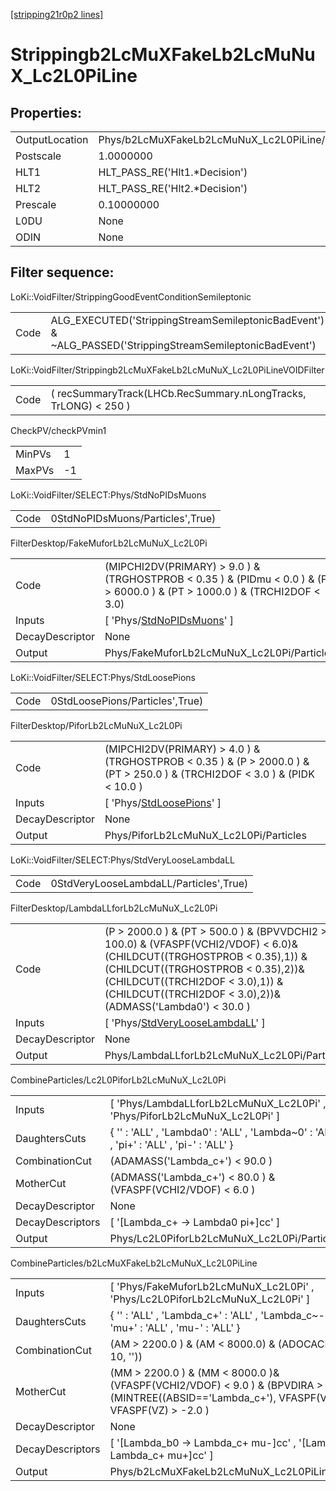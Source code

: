 [[stripping21r0p2 lines]](./stripping21r0p2-index)

# Strippingb2LcMuXFakeLb2LcMuNuX_Lc2L0PiLine

## Properties:

|                |                                                  |
|----------------|--------------------------------------------------|
| OutputLocation | Phys/b2LcMuXFakeLb2LcMuNuX_Lc2L0PiLine/Particles |
| Postscale      | 1.0000000                                        |
| HLT1           | HLT_PASS_RE('Hlt1.\*Decision')                   |
| HLT2           | HLT_PASS_RE('Hlt2.\*Decision')                   |
| Prescale       | 0.10000000                                       |
| L0DU           | None                                             |
| ODIN           | None                                             |

## Filter sequence:

LoKi::VoidFilter/StrippingGoodEventConditionSemileptonic

|      |                                                                                                          |
|------|----------------------------------------------------------------------------------------------------------|
| Code | ALG_EXECUTED('StrippingStreamSemileptonicBadEvent') & ~ALG_PASSED('StrippingStreamSemileptonicBadEvent') |

LoKi::VoidFilter/Strippingb2LcMuXFakeLb2LcMuNuX_Lc2L0PiLineVOIDFilter

|      |                                                                 |
|------|-----------------------------------------------------------------|
| Code | ( recSummaryTrack(LHCb.RecSummary.nLongTracks, TrLONG) \< 250 ) |

CheckPV/checkPVmin1

|        |     |
|--------|-----|
| MinPVs | 1   |
| MaxPVs | -1  |

LoKi::VoidFilter/SELECT:Phys/StdNoPIDsMuons

|      |                                  |
|------|----------------------------------|
| Code | 0StdNoPIDsMuons/Particles',True) |

FilterDesktop/FakeMuforLb2LcMuNuX_Lc2L0Pi

|                 |                                                                                                                                 |
|-----------------|---------------------------------------------------------------------------------------------------------------------------------|
| Code            | (MIPCHI2DV(PRIMARY) \> 9.0 ) & (TRGHOSTPROB \< 0.35 ) & (PIDmu \< 0.0 ) & (P \> 6000.0 ) & (PT \> 1000.0 ) & (TRCHI2DOF \< 3.0) |
| Inputs          | [ 'Phys/[StdNoPIDsMuons](./stripping21r0p2-commonparticles-stdnopidsmuons)' ]                                                 |
| DecayDescriptor | None                                                                                                                            |
| Output          | Phys/FakeMuforLb2LcMuNuX_Lc2L0Pi/Particles                                                                                      |

LoKi::VoidFilter/SELECT:Phys/StdLoosePions

|      |                                 |
|------|---------------------------------|
| Code | 0StdLoosePions/Particles',True) |

FilterDesktop/PiforLb2LcMuNuX_Lc2L0Pi

|                 |                                                                                                                                 |
|-----------------|---------------------------------------------------------------------------------------------------------------------------------|
| Code            | (MIPCHI2DV(PRIMARY) \> 4.0 ) & (TRGHOSTPROB \< 0.35 ) & (P \> 2000.0 ) & (PT \> 250.0 ) & (TRCHI2DOF \< 3.0 ) & (PIDK \< 10.0 ) |
| Inputs          | [ 'Phys/[StdLoosePions](./stripping21r0p2-commonparticles-stdloosepions)' ]                                                   |
| DecayDescriptor | None                                                                                                                            |
| Output          | Phys/PiforLb2LcMuNuX_Lc2L0Pi/Particles                                                                                          |

LoKi::VoidFilter/SELECT:Phys/StdVeryLooseLambdaLL

|      |                                        |
|------|----------------------------------------|
| Code | 0StdVeryLooseLambdaLL/Particles',True) |

FilterDesktop/LambdaLLforLb2LcMuNuX_Lc2L0Pi

|                 |                                                                                                                                                                                                                                                                    |
|-----------------|--------------------------------------------------------------------------------------------------------------------------------------------------------------------------------------------------------------------------------------------------------------------|
| Code            | (P \> 2000.0 ) & (PT \> 500.0 ) & (BPVVDCHI2 \> 100.0) & (VFASPF(VCHI2/VDOF) \< 6.0)& (CHILDCUT((TRGHOSTPROB \< 0.35),1)) & (CHILDCUT((TRGHOSTPROB \< 0.35),2))& (CHILDCUT((TRCHI2DOF \< 3.0),1)) & (CHILDCUT((TRCHI2DOF \< 3.0),2))& (ADMASS('Lambda0') \< 30.0 ) |
| Inputs          | [ 'Phys/[StdVeryLooseLambdaLL](./stripping21r0p2-commonparticles-stdverylooselambdall)' ]                                                                                                                                                                        |
| DecayDescriptor | None                                                                                                                                                                                                                                                               |
| Output          | Phys/LambdaLLforLb2LcMuNuX_Lc2L0Pi/Particles                                                                                                                                                                                                                       |

CombineParticles/Lc2L0PiforLb2LcMuNuX_Lc2L0Pi

|                  |                                                                                         |
|------------------|-----------------------------------------------------------------------------------------|
| Inputs           | [ 'Phys/LambdaLLforLb2LcMuNuX_Lc2L0Pi' , 'Phys/PiforLb2LcMuNuX_Lc2L0Pi' ]             |
| DaughtersCuts    | { '' : 'ALL' , 'Lambda0' : 'ALL' , 'Lambda~0' : 'ALL' , 'pi+' : 'ALL' , 'pi-' : 'ALL' } |
| CombinationCut   | (ADAMASS('Lambda_c+') \< 90.0 )                                                         |
| MotherCut        | (ADMASS('Lambda_c+') \< 80.0 ) & (VFASPF(VCHI2/VDOF) \< 6.0 )                           |
| DecayDescriptor  | None                                                                                    |
| DecayDescriptors | [ '[Lambda_c+ -\> Lambda0 pi+]cc' ]                                                 |
| Output           | Phys/Lc2L0PiforLb2LcMuNuX_Lc2L0Pi/Particles                                             |

CombineParticles/b2LcMuXFakeLb2LcMuNuX_Lc2L0PiLine

|                  |                                                                                                                                                          |
|------------------|----------------------------------------------------------------------------------------------------------------------------------------------------------|
| Inputs           | [ 'Phys/FakeMuforLb2LcMuNuX_Lc2L0Pi' , 'Phys/Lc2L0PiforLb2LcMuNuX_Lc2L0Pi' ]                                                                           |
| DaughtersCuts    | { '' : 'ALL' , 'Lambda_c+' : 'ALL' , 'Lambda_c~-' : 'ALL' , 'mu+' : 'ALL' , 'mu-' : 'ALL' }                                                              |
| CombinationCut   | (AM \> 2200.0 ) & (AM \< 8000.0) & (ADOCACHI2CUT( 10, ''))                                                                                               |
| MotherCut        | (MM \> 2200.0 ) & (MM \< 8000.0 )& (VFASPF(VCHI2/VDOF) \< 9.0 ) & (BPVDIRA \> 0.999 )& (MINTREE((ABSID=='Lambda_c+'), VFASPF(VZ)) - VFASPF(VZ) \> -2.0 ) |
| DecayDescriptor  | None                                                                                                                                                     |
| DecayDescriptors | [ '[Lambda_b0 -\> Lambda_c+ mu-]cc' , '[Lambda_b0 -\> Lambda_c+ mu+]cc' ]                                                                          |
| Output           | Phys/b2LcMuXFakeLb2LcMuNuX_Lc2L0PiLine/Particles                                                                                                         |
